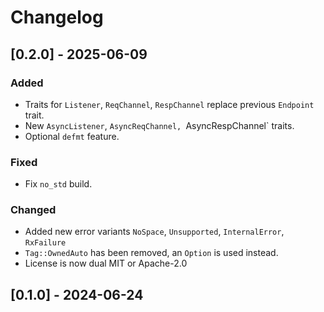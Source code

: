 # Changelog

## [0.2.0] - 2025-06-09

### Added

- Traits for `Listener`, `ReqChannel`, `RespChannel` replace
  previous `Endpoint` trait.
- New `AsyncListener`, `AsyncReqChannel, `AsyncRespChannel` traits.
- Optional `defmt` feature.

### Fixed

- Fix `no_std` build.

### Changed

- Added new error variants `NoSpace`, `Unsupported`, 
  `InternalError`, `RxFailure`
- `Tag::OwnedAuto` has been removed, an `Option` is used instead.
- License is now dual MIT or Apache-2.0

## [0.1.0] - 2024-06-24
